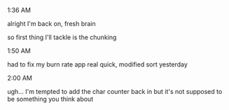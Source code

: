 1:36 AM

alright I'm back on, fresh brain

so first thing I'll tackle is the chunking

1:50 AM

had to fix my burn rate app real quick, modified sort yesterday

2:00 AM

ugh... I'm tempted to add the char counter back in but it's not supposed to be something you think about
